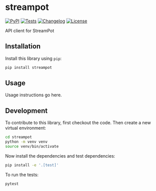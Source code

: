 # streampot

[![PyPI](https://img.shields.io/pypi/v/streampot.svg)](https://pypi.org/project/streampot/)
[![Tests](https://github.com/StreamPot/python-sdk/actions/workflows/test.yml/badge.svg)](https://github.com/StreamPot/python-sdk/actions/workflows/test.yml)
[![Changelog](https://img.shields.io/github/v/release/StreamPot/python-sdk?include_prereleases&label=changelog)](https://github.com/StreamPot/python-sdk/releases)
[![License](https://img.shields.io/badge/license-Apache%202.0-blue.svg)](https://github.com/StreamPot/python-sdk/blob/main/LICENSE)

API client for StreamPot

## Installation

Install this library using `pip`:
```bash
pip install streampot
```
## Usage

Usage instructions go here.

## Development

To contribute to this library, first checkout the code. Then create a new virtual environment:
```bash
cd streampot
python -m venv venv
source venv/bin/activate
```
Now install the dependencies and test dependencies:
```bash
pip install -e '.[test]'
```
To run the tests:
```bash
pytest
```
